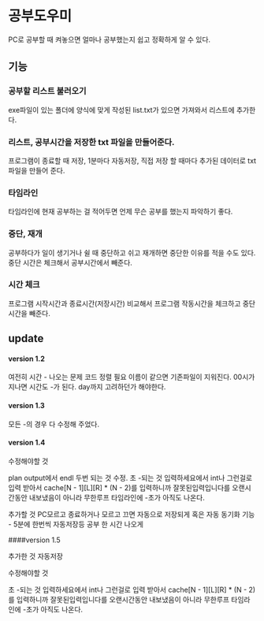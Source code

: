 ﻿# 공부도우미

PC로 공부할 때 켜놓으면 얼마나 공부했는지 쉽고 정확하게 알 수 있다.

## 기능

### 공부할 리스트 불러오기

exe파일이 있는 폴더에 양식에 맞게 작성된 list.txt가 있으면 가져와서 리스트에 추가한다.

### 리스트, 공부시간을 저장한 txt 파일을 만들어준다.

프로그램이 종료할 때 저장, 1분마다 자동저장, 직접 저장 할 때마다 추가된 데이터로 txt파일을 만들어 준다. 

### 타임라인

타임라인에 현재 공부하는 걸 적어두면 언제 무슨 공부를 했는지 파악하기 좋다.

### 중단, 재개

공부하다가 일이 생기거나 쉴 때 중단하고 쉬고 재개하면 중단한 이유를 적을 수도 있다. 중단 시간은 체크해서 공부시간에서 빼준다.

### 시간 체크

프로그램 시작시간과 종료시간(저장시간) 비교해서 프로그램 작동시간을 체크하고 중단 시간을 빼준다.

## update 

#### version 1.2
여전히 시간 - 나오는 문제
코드 정렬 필요
이름이 같으면 기존파일이 지워진다. 
00시가 지나면 시간도 -가 된다. day까지 고려하던가 해야한다. 

#### version 1.3

모든 -의 경우 다 수정해 주었다. 

#### version 1.4

수정해야할 것

plan output에서 endl 두번 되는 것 수정. 
초 -되는 것
입력하세요에서 int나 그런걸로 입력 받아서 cache[N - 1][L][R] * (N - 2)를 입력하니까 잘못된입력입니다를 오랜시간동안 내보냈음이 아니라 무한루프 
타임라인에 -초가 아직도 나온다. 

추가할 것
PC모르고 종료하거나 모르고 끄면 자동으로 저장되게 혹은 자동 동기화 기능 - 5분에 한번씩 자동저장등 
공부 한 시간 나오게 

####version 1.5

추가한 것 
자동저장

수정해야할 것

초 -되는 것
입력하세요에서 int나 그런걸로 입력 받아서 cache[N - 1][L][R] * (N - 2)를 입력하니까 잘못된입력입니다를 오랜시간동안 내보냈음이 아니라 무한루프 
타임라인에 -초가 아직도 나온다. 

